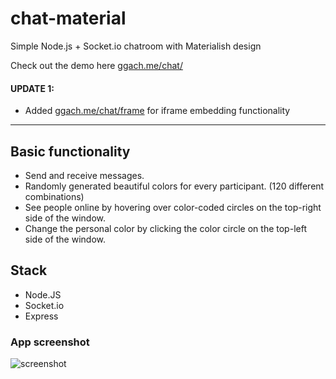 # chat-material
Simple Node.js + Socket.io chatroom with Materialish design

Check out the demo here [ggach.me/chat/](http://ggach.me/chat/)


#### UPDATE 1:
- Added [ggach.me/chat/frame](http://ggach.me/chat/frame) for iframe embedding functionality

---

## Basic functionality
- Send and receive messages.
- Randomly generated beautiful colors for every participant. (120 different combinations)
- See people online by hovering over color-coded circles on the top-right side of the window.
- Change the personal color by clicking the color circle on the top-left side of the window.

## Stack
- Node.JS
- Socket.io
- Express

### App screenshot
![screenshot](https://raw.githubusercontent.com/georgegach/chat-material/master/res/screenshot.JPG)
